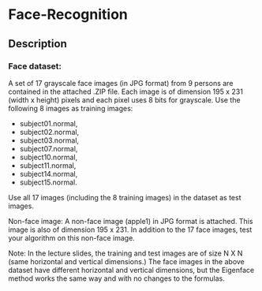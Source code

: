 # Face-Recognition
## Description
### Face dataset: 
A set of 17 grayscale face images (in JPG format) from 9 persons are contained in the attached .ZIP file. 
Each image is of dimension 195 x 231 (width x height) pixels and each pixel uses 8 bits for grayscale. 
Use the following 8 images as training images: 
- subject01.normal, 
- subject02.normal, 
- subject03.normal, 
- subject07.normal, 
- subject10.normal, 
- subject11.normal, 
- subject14.normal,
- subject15.normal. 

Use all 17 images (including the 8 training images) in the dataset as test images. 

Non-face image: A non-face image (apple1) in JPG format is attached. This image is also of dimension 195 x 231. In addition to the 17 face images,  test your algorithm on this non-face image. 

Note: In the lecture slides, the training and test images are of size N X N (same horizontal and vertical dimensions.) The face images in the above dataset have different horizontal and vertical dimensions, but the Eigenface method works the same way and with no changes to the formulas. 
